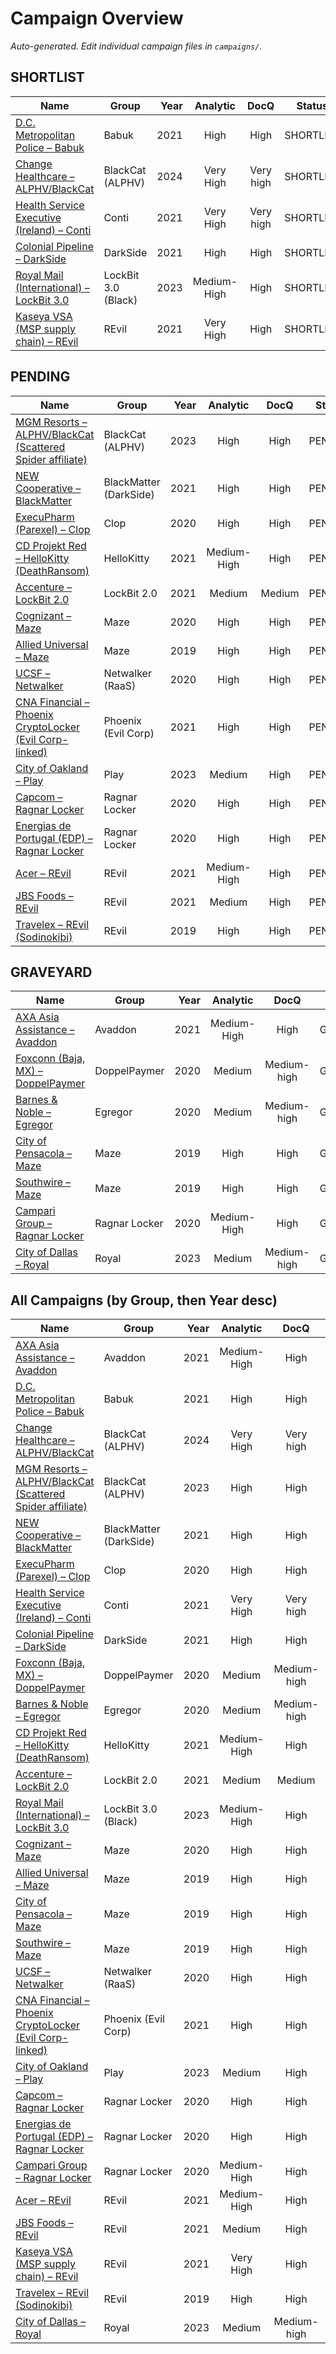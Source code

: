 # Campaign Overview

_Auto-generated. Edit individual campaign files in `campaigns/`._

## SHORTLIST

| Name | Group | Year | Analytic | DocQ | Status |
|---|---|---:|:---:|:---:|:---:|
| [D.C. Metropolitan Police – Babuk](../campaigns/shortlist/dc_mpd_babuk_2021.md) | Babuk | 2021 | High | High | SHORTLIST |
| [Change Healthcare – ALPHV/BlackCat](../campaigns/shortlist/change_healthcare_blackcat_2024.md) | BlackCat (ALPHV) | 2024 | Very High | Very high | SHORTLIST |
| [Health Service Executive (Ireland) – Conti](../campaigns/shortlist/hse_conti_2021.md) | Conti | 2021 | Very High | Very high | SHORTLIST |
| [Colonial Pipeline – DarkSide](../campaigns/shortlist/colonial_darkside_2021.md) | DarkSide | 2021 | High | High | SHORTLIST |
| [Royal Mail (International) – LockBit 3.0](../campaigns/shortlist/royal_mail_lockbit3_2023.md) | LockBit 3.0 (Black) | 2023 | Medium-High | High | SHORTLIST |
| [Kaseya VSA (MSP supply chain) – REvil](../campaigns/shortlist/kaseya_revil_2021.md) | REvil | 2021 | Very High | High | SHORTLIST |

## PENDING

| Name | Group | Year | Analytic | DocQ | Status |
|---|---|---:|:---:|:---:|:---:|
| [MGM Resorts – ALPHV/BlackCat (Scattered Spider affiliate)](../campaigns/pending/mgm_blackcat_2023.md) | BlackCat (ALPHV) | 2023 | High | High | PENDING |
| [NEW Cooperative – BlackMatter](../campaigns/pending/new_coop_blackmatter_2021.md) | BlackMatter (DarkSide) | 2021 | High | High | PENDING |
| [ExecuPharm (Parexel) – Clop](../campaigns/pending/execupharm_clop_2020.md) | Clop | 2020 | High | High | PENDING |
| [CD Projekt Red – HelloKitty (DeathRansom)](../campaigns/pending/cdpr_hellokitty_2021.md) | HelloKitty | 2021 | Medium-High | High | PENDING |
| [Accenture – LockBit 2.0](../campaigns/pending/accenture_lockbit_2021.md) | LockBit 2.0 | 2021 | Medium | Medium | PENDING |
| [Cognizant – Maze](../campaigns/pending/cognizant_maze_2020.md) | Maze | 2020 | High | High | PENDING |
| [Allied Universal – Maze](../campaigns/pending/allied_universal_maze_2019.md) | Maze | 2019 | High | High | PENDING |
| [UCSF – Netwalker](../campaigns/pending/ucsf_netwalker_2020.md) | Netwalker (RaaS) | 2020 | High | High | PENDING |
| [CNA Financial – Phoenix CryptoLocker (Evil Corp-linked)](../campaigns/pending/cna_phoenix_2021.md) | Phoenix (Evil Corp) | 2021 | High | High | PENDING |
| [City of Oakland – Play](../campaigns/pending/oakland_play_2023.md) | Play | 2023 | Medium | High | PENDING |
| [Capcom – Ragnar Locker](../campaigns/pending/capcom_ragnarlocker_2020.md) | Ragnar Locker | 2020 | High | High | PENDING |
| [Energias de Portugal (EDP) – Ragnar Locker](../campaigns/pending/edp_ragnarlocker_2020.md) | Ragnar Locker | 2020 | High | High | PENDING |
| [Acer – REvil](../campaigns/pending/acer_revil_2021.md) | REvil | 2021 | Medium-High | High | PENDING |
| [JBS Foods – REvil](../campaigns/pending/jbs_revil_2021.md) | REvil | 2021 | Medium | High | PENDING |
| [Travelex – REvil (Sodinokibi)](../campaigns/pending/travelex_revil_2020.md) | REvil | 2019 | High | High | PENDING |

## GRAVEYARD

| Name | Group | Year | Analytic | DocQ | Status |
|---|---|---:|:---:|:---:|:---:|
| [AXA Asia Assistance – Avaddon](../campaigns/graveyard/axa_avaddon_2021.md) | Avaddon | 2021 | Medium-High | High | GRAVEYARD |
| [Foxconn (Baja, MX) – DoppelPaymer](../campaigns/graveyard/foxconn_doppelpaymer_2020.md) | DoppelPaymer | 2020 | Medium | Medium-high | GRAVEYARD |
| [Barnes & Noble – Egregor](../campaigns/graveyard/barnes_noble_egregor_2020.md) | Egregor | 2020 | Medium | Medium-high | GRAVEYARD |
| [City of Pensacola – Maze](../campaigns/graveyard/pensacola_maze_2019.md) | Maze | 2019 | High | High | GRAVEYARD |
| [Southwire – Maze](../campaigns/graveyard/southwire_maze_2019.md) | Maze | 2019 | High | High | GRAVEYARD |
| [Campari Group – Ragnar Locker](../campaigns/graveyard/campari_ragnarlocker_2020.md) | Ragnar Locker | 2020 | Medium-High | High | GRAVEYARD |
| [City of Dallas – Royal](../campaigns/graveyard/dallas_royal_2023.md) | Royal | 2023 | Medium | Medium-high | GRAVEYARD |

## All Campaigns (by Group, then Year desc)

| Name | Group | Year | Analytic | DocQ | Status |
|---|---|---:|:---:|:---:|:---:|
| [AXA Asia Assistance – Avaddon](../campaigns/graveyard/axa_avaddon_2021.md) | Avaddon | 2021 | Medium-High | High | GRAVEYARD |
| [D.C. Metropolitan Police – Babuk](../campaigns/shortlist/dc_mpd_babuk_2021.md) | Babuk | 2021 | High | High | SHORTLIST |
| [Change Healthcare – ALPHV/BlackCat](../campaigns/shortlist/change_healthcare_blackcat_2024.md) | BlackCat (ALPHV) | 2024 | Very High | Very high | SHORTLIST |
| [MGM Resorts – ALPHV/BlackCat (Scattered Spider affiliate)](../campaigns/pending/mgm_blackcat_2023.md) | BlackCat (ALPHV) | 2023 | High | High | PENDING |
| [NEW Cooperative – BlackMatter](../campaigns/pending/new_coop_blackmatter_2021.md) | BlackMatter (DarkSide) | 2021 | High | High | PENDING |
| [ExecuPharm (Parexel) – Clop](../campaigns/pending/execupharm_clop_2020.md) | Clop | 2020 | High | High | PENDING |
| [Health Service Executive (Ireland) – Conti](../campaigns/shortlist/hse_conti_2021.md) | Conti | 2021 | Very High | Very high | SHORTLIST |
| [Colonial Pipeline – DarkSide](../campaigns/shortlist/colonial_darkside_2021.md) | DarkSide | 2021 | High | High | SHORTLIST |
| [Foxconn (Baja, MX) – DoppelPaymer](../campaigns/graveyard/foxconn_doppelpaymer_2020.md) | DoppelPaymer | 2020 | Medium | Medium-high | GRAVEYARD |
| [Barnes & Noble – Egregor](../campaigns/graveyard/barnes_noble_egregor_2020.md) | Egregor | 2020 | Medium | Medium-high | GRAVEYARD |
| [CD Projekt Red – HelloKitty (DeathRansom)](../campaigns/pending/cdpr_hellokitty_2021.md) | HelloKitty | 2021 | Medium-High | High | PENDING |
| [Accenture – LockBit 2.0](../campaigns/pending/accenture_lockbit_2021.md) | LockBit 2.0 | 2021 | Medium | Medium | PENDING |
| [Royal Mail (International) – LockBit 3.0](../campaigns/shortlist/royal_mail_lockbit3_2023.md) | LockBit 3.0 (Black) | 2023 | Medium-High | High | SHORTLIST |
| [Cognizant – Maze](../campaigns/pending/cognizant_maze_2020.md) | Maze | 2020 | High | High | PENDING |
| [Allied Universal – Maze](../campaigns/pending/allied_universal_maze_2019.md) | Maze | 2019 | High | High | PENDING |
| [City of Pensacola – Maze](../campaigns/graveyard/pensacola_maze_2019.md) | Maze | 2019 | High | High | GRAVEYARD |
| [Southwire – Maze](../campaigns/graveyard/southwire_maze_2019.md) | Maze | 2019 | High | High | GRAVEYARD |
| [UCSF – Netwalker](../campaigns/pending/ucsf_netwalker_2020.md) | Netwalker (RaaS) | 2020 | High | High | PENDING |
| [CNA Financial – Phoenix CryptoLocker (Evil Corp-linked)](../campaigns/pending/cna_phoenix_2021.md) | Phoenix (Evil Corp) | 2021 | High | High | PENDING |
| [City of Oakland – Play](../campaigns/pending/oakland_play_2023.md) | Play | 2023 | Medium | High | PENDING |
| [Capcom – Ragnar Locker](../campaigns/pending/capcom_ragnarlocker_2020.md) | Ragnar Locker | 2020 | High | High | PENDING |
| [Energias de Portugal (EDP) – Ragnar Locker](../campaigns/pending/edp_ragnarlocker_2020.md) | Ragnar Locker | 2020 | High | High | PENDING |
| [Campari Group – Ragnar Locker](../campaigns/graveyard/campari_ragnarlocker_2020.md) | Ragnar Locker | 2020 | Medium-High | High | GRAVEYARD |
| [Acer – REvil](../campaigns/pending/acer_revil_2021.md) | REvil | 2021 | Medium-High | High | PENDING |
| [JBS Foods – REvil](../campaigns/pending/jbs_revil_2021.md) | REvil | 2021 | Medium | High | PENDING |
| [Kaseya VSA (MSP supply chain) – REvil](../campaigns/shortlist/kaseya_revil_2021.md) | REvil | 2021 | Very High | High | SHORTLIST |
| [Travelex – REvil (Sodinokibi)](../campaigns/pending/travelex_revil_2020.md) | REvil | 2019 | High | High | PENDING |
| [City of Dallas – Royal](../campaigns/graveyard/dallas_royal_2023.md) | Royal | 2023 | Medium | Medium-high | GRAVEYARD |
